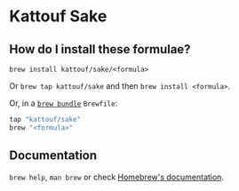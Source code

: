 # Kattouf Sake

## How do I install these formulae?

`brew install kattouf/sake/<formula>`

Or `brew tap kattouf/sake` and then `brew install <formula>`.

Or, in a [`brew bundle`](https://github.com/Homebrew/homebrew-bundle) `Brewfile`:

```ruby
tap "kattouf/sake"
brew "<formula>"
```

## Documentation

`brew help`, `man brew` or check [Homebrew's documentation](https://docs.brew.sh).
